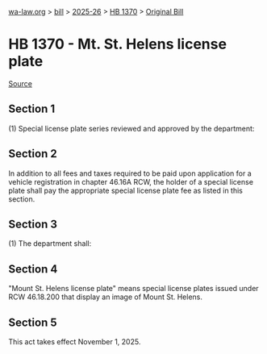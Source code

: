 [wa-law.org](/) > [bill](/bill/) > [2025-26](/bill/2025-26/) > [HB 1370](/bill/2025-26/hb/1370/) > [Original Bill](/bill/2025-26/hb/1370/1/)

# HB 1370 - Mt. St. Helens license plate

[Source](http://lawfilesext.leg.wa.gov/biennium/2025-26/Pdf/Bills/House%20Bills/1370.pdf)

## Section 1
(1) Special license plate series reviewed and approved by the department:

## Section 2
In addition to all fees and taxes required to be paid upon application for a vehicle registration in chapter 46.16A RCW, the holder of a special license plate shall pay the appropriate special license plate fee as listed in this section.

## Section 3
(1) The department shall:

## Section 4
"Mount St. Helens license plate" means special license plates issued under RCW 46.18.200 that display an image of Mount St. Helens.

## Section 5
This act takes effect November 1, 2025.
